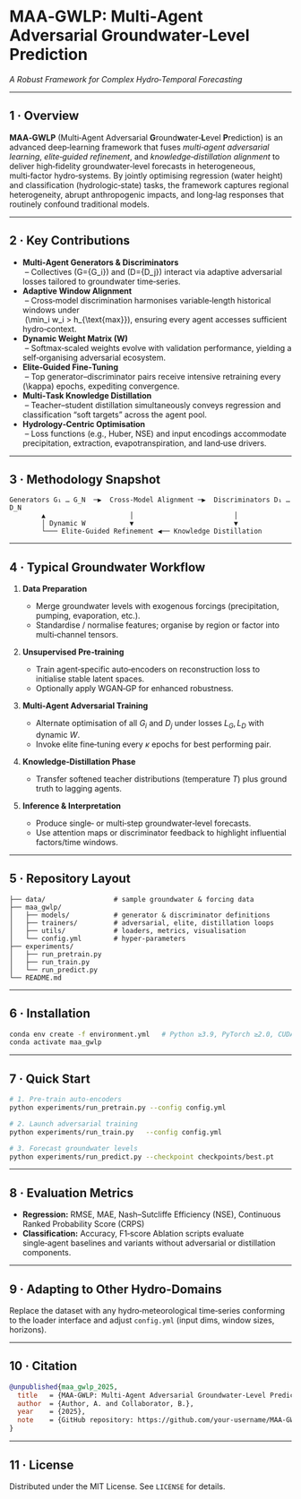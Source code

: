 # MAA‑GWLP: Multi‑Agent Adversarial Groundwater‑Level Prediction  
_A Robust Framework for Complex Hydro‑Temporal Forecasting_

---

## 1&nbsp;· Overview  
**MAA‑GWLP** (Multi‑Agent Adversarial **G**round**w**ater‑**L**evel **P**rediction) is an advanced deep‑learning framework that fuses *multi‑agent adversarial learning*, *elite‑guided refinement*, and *knowledge‑distillation alignment* to deliver high‑fidelity groundwater‑level forecasts in heterogeneous, multi‑factor hydro‑systems. By jointly optimising regression (water height) and classification (hydrologic‑state) tasks, the framework captures regional heterogeneity, abrupt anthropogenic impacts, and long‑lag responses that routinely confound traditional models.

---

## 2&nbsp;· Key Contributions
* **Multi‑Agent Generators & Discriminators**  
  – Collectives \(G=\{G_i\}\) and \(D=\{D_j\}\) interact via adaptive adversarial losses tailored to groundwater time‑series.  
* **Adaptive Window Alignment**  
  – Cross‑model discrimination harmonises variable‑length historical windows under  
  \(\min_i w_i > h_{\text{max}}\), ensuring every agent accesses sufficient hydro‑context.  
* **Dynamic Weight Matrix \(W\)**  
  – Softmax‑scaled weights evolve with validation performance, yielding a self‑organising adversarial ecosystem.  
* **Elite‑Guided Fine‑Tuning**  
  – Top generator–discriminator pairs receive intensive retraining every \(\kappa\) epochs, expediting convergence.  
* **Multi‑Task Knowledge Distillation**  
  – Teacher–student distillation simultaneously conveys regression and classification “soft targets” across the agent pool.  
* **Hydrology‑Centric Optimisation**  
  – Loss functions (e.g., Huber, NSE) and input encodings accommodate precipitation, extraction, evapotranspiration, and land‑use drivers.

---

## 3&nbsp;· Methodology Snapshot
```text
Generators G₁ … G_N  ─▶  Cross‑Model Alignment ─▶  Discriminators D₁ … D_N
        ▲                     │                         │
        │ Dynamic W           ▼                         ▼
        └─── Elite‑Guided Refinement ◀── Knowledge Distillation
````

---

## 4 · Typical Groundwater Workflow

1. **Data Preparation**

   * Merge groundwater levels with exogenous forcings (precipitation, pumping, evaporation, etc.).
   * Standardise / normalise features; organise by region or factor into multi‑channel tensors.

2. **Unsupervised Pre‑training**

   * Train agent‑specific auto‑encoders on reconstruction loss to initialise stable latent spaces.
   * Optionally apply WGAN‑GP for enhanced robustness.

3. **Multi‑Agent Adversarial Training**

   * Alternate optimisation of all $G_i$ and $D_j$ under losses $L_G, L_D$ with dynamic $W$.
   * Invoke elite fine‑tuning every $\kappa$ epochs for best performing pair.

4. **Knowledge‑Distillation Phase**

   * Transfer softened teacher distributions (temperature $T$) plus ground truth to lagging agents.

5. **Inference & Interpretation**

   * Produce single‑ or multi‑step groundwater‑level forecasts.
   * Use attention maps or discriminator feedback to highlight influential factors/time windows.

---

## 5 · Repository Layout

```text
├── data/                 # sample groundwater & forcing data
├── maa_gwlp/
│   ├── models/           # generator & discriminator definitions
│   ├── trainers/         # adversarial, elite, distillation loops
│   ├── utils/            # loaders, metrics, visualisation
│   └── config.yml        # hyper‑parameters
├── experiments/
│   ├── run_pretrain.py
│   ├── run_train.py
│   └── run_predict.py
└── README.md
```

---

## 6 · Installation

```bash
conda env create -f environment.yml   # Python ≥3.9, PyTorch ≥2.0, CUDA 11.x optional
conda activate maa_gwlp
```

---

## 7 · Quick Start

```bash
# 1. Pre‑train auto‑encoders
python experiments/run_pretrain.py --config config.yml

# 2. Launch adversarial training
python experiments/run_train.py   --config config.yml

# 3. Forecast groundwater levels
python experiments/run_predict.py --checkpoint checkpoints/best.pt
```

---

## 8 · Evaluation Metrics

* **Regression:** RMSE, MAE, Nash–Sutcliffe Efficiency (NSE), Continuous Ranked Probability Score (CRPS)
* **Classification:** Accuracy, F1‑score
  Ablation scripts evaluate single‑agent baselines and variants without adversarial or distillation components.

---

## 9 · Adapting to Other Hydro‑Domains

Replace the dataset with any hydro‑meteorological time‑series conforming to the loader interface and adjust `config.yml` (input dims, window sizes, horizons).

---

## 10 · Citation

```bibtex
@unpublished{maa_gwlp_2025,
  title   = {MAA‑GWLP: Multi‑Agent Adversarial Groundwater‑Level Prediction},
  author  = {Author, A. and Collaborator, B.},
  year    = {2025},
  note    = {GitHub repository: https://github.com/your‑username/MAA‑GWLP}
}
```

---

## 11 · License

Distributed under the MIT License. See `LICENSE` for details.

```
```
